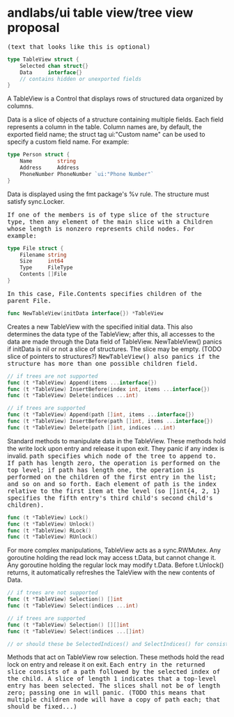 # andlabs/ui table view/tree view proposal
<tt>(text that looks like this is optional)</tt>

```go
type TableView struct {
    Selected chan struct{}
    Data     interface{}
    // contains hidden or unexported fields
}
```
A TableView is a Control that displays rows of structured data organized by columns.

Data is a slice of objects of a structure containing multiple fields. Each field represents a column in the table. Column names are, by default, the exported field name; the struct tag ui:"Custom name" can be used to specify a custom field name. For example:
```go
type Person struct {
    Name        string
    Address     Address
    PhoneNumber PhoneNumber `ui:"Phone Number"`
}
```
Data is displayed using the fmt package's %v rule. The structure must satisfy sync.Locker.

<tt>If one of the members is of type slice of the structure type, then any element of the main slice with a Children whose length is nonzero represents child nodes. For example:
```go
type File struct {
    Filename string
    Size     int64
    Type     FileType
    Contents []File
}
```
In this case, File.Contents specifies children of the parent File.</tt>

```go
func NewTableView(initData interface{}) *TableView
```
Creates a new TableView with the specified initial data. This also determines the data type of the TableView; after this, all accesses to the data are made through the Data field of TableView. NewTableView() panics if initData is nil or not a slice of structures. The slice may be empty. (TODO slice of pointers to structures?) <tt>NewTableView() also panics if the structure has more than one possible children field.</tt>

```go
// if trees are not supported
func (t *TableView) Append(items ...interface{})
func (t *TableView) InsertBefore(index int, items ...interface{})
func (t *TableView) Delete(indices ...int)

// if trees are supported
func (t *TableView) Append(path []int, items ...interface{})
func (t *TableView) InsertBefore(path []int, items ...interface{})
func (t *TableView) Delete(path []int, indices ...int)
```
Standard methods to manipulate data in the TableView. These methods hold the write lock upon entry and release it upon exit. They panic if any index is invalid. <tt>path specifies which node of the tree to append to. If path has length zero, the operation is performed on the top level; if path has length one, the operation is performed on the children of the first entry in the list; and so on and so forth. Each element of path is the index relative to the first item at the level (so []int{4, 2, 1} specifies the fifth entry's third child's second child's children).</tt>

```go
func (t *TableView) Lock()
func (t *TableView) Unlock()
func (t *TableView) RLock()
func (t *TableView) RUnlock()
```
For more complex manipulations, TableView acts as a sync.RWMutex. Any goroutine holding the read lock may access t.Data, but cannot change it. Any goroutine holding the regular lock may modify t.Data. Before t.Unlock() returns, it automatically refreshes the TaleView with the new contents of Data.

```go
// if trees are not supported
func (t *TableView) Selection() []int
func (t *TableView) Select(indices ...int)

// if trees are supported
func (t *TableView) Selection() [][]int
func (t *TableView) Select(indices ...[]int)

// or should these be SelectedIndices() and SelectIndices() for consistency?
```
Methods that act on TableView row selection. These methods hold the read lock on entry and release it on exit. <tt>Each entry in the returned slice consists of a path followed by the selected index of the child. A slice of length 1 indicates that a top-level entry has been selected. The slices shall not be of length zero; passing one in will panic. (TODO this means that multiple children node will have a copy of path each; that should be fixed...)</tt>

